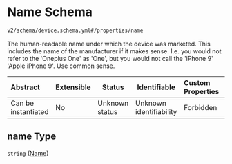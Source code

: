 # Name Schema

```txt
v2/schema/device.schema.yml#/properties/name
```

The human-readable name under which the device was marketed. This includes the name of the manufacturer if it makes sense. I.e. you would not refer to the 'Oneplus One' as 'One', but you would not call the 'iPhone 9' 'Apple iPhone 9'. Use common sense.


| Abstract            | Extensible | Status         | Identifiable            | Custom Properties | Additional Properties | Access Restrictions | Defined In                                                           |
| :------------------ | ---------- | -------------- | ----------------------- | :---------------- | --------------------- | ------------------- | -------------------------------------------------------------------- |
| Can be instantiated | No         | Unknown status | Unknown identifiability | Forbidden         | Allowed               | none                | [device.schema.json\*](../device.schema.json "open original schema") |

## name Type

`string` ([Name](device-properties-name.md))
